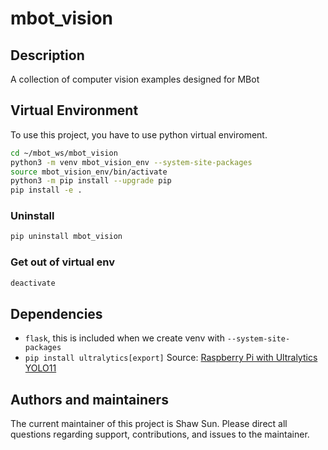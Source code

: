 # mbot_vision

## Description
A collection of computer vision examples designed for MBot

## Virtual Environment
To use this project, you have to use python virtual enviroment.

```bash
cd ~/mbot_ws/mbot_vision
python3 -m venv mbot_vision_env --system-site-packages
source mbot_vision_env/bin/activate
python3 -m pip install --upgrade pip
pip install -e .
```



### Uninstall
```bash
pip uninstall mbot_vision
```
### Get out of virtual env
```bash
deactivate
```

## Dependencies
- `flask`, this is included when we create venv with `--system-site-packages`
- `pip install ultralytics[export]` Source: [Raspberry Pi with Ultralytics YOLO11](https://docs.ultralytics.com/guides/raspberry-pi/)

## Authors and maintainers
The current maintainer of this project is Shaw Sun. Please direct all questions regarding support, contributions, and issues to the maintainer.